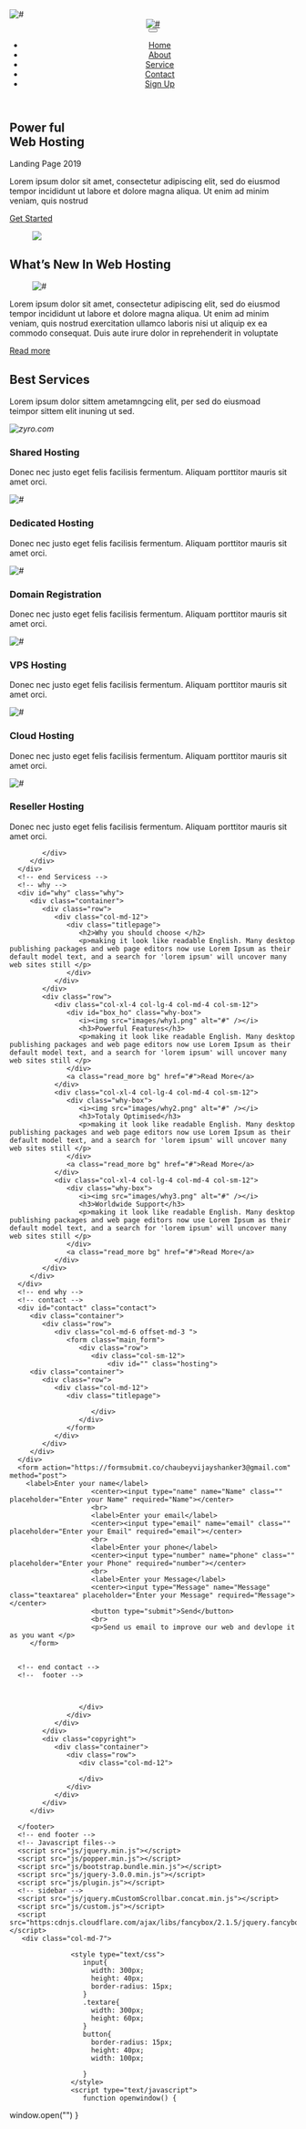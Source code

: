 

<!DOCTYPE html>
<html lang="en">
   <head>
      <!-- basic -->
      <meta charset="utf-8">
      <meta http-equiv="X-UA-Compatible" content="IE=edge">
      <!-- mobile metas -->
      <meta name="viewport" content="width=device-width, initial-scale=1">
      <meta name="viewport" content="initial-scale=1, maximum-scale=1">
      <!-- site metas -->
      <title>Data web</title>
      <meta name="keywords" content="">
      <meta name="description" content="">
      <meta name="author" content="">
      <!-- bootstrap css -->
      <link rel="stylesheet" href="css/bootstrap.min.css">
      <!-- style css -->
      <link rel="stylesheet" href="css/style.css">
      <!-- Responsive-->
      <link rel="stylesheet" href="css/responsive.css">
      <!-- fevicon -->
      <link rel="icon" href="images/fevicon.png" type="image/gif" />
      <!-- Scrollbar Custom CSS -->
      <link rel="stylesheet" href="css/jquery.mCustomScrollbar.min.css">
      <!-- Tweaks for older IEs-->
      <link rel="stylesheet" href="https://netdna.bootstrapcdn.com/font-awesome/4.0.3/css/font-awesome.css">
      <link rel="stylesheet" href="https://cdnjs.cloudflare.com/ajax/libs/fancybox/2.1.5/jquery.fancybox.min.css" media="screen">
      <!--[if lt IE 9]>
      <script src="https://oss.maxcdn.com/html5shiv/3.7.3/html5shiv.min.js"></script>
      <script src="https://oss.maxcdn.com/respond/1.4.2/respond.min.js"></script><![endif]-->
   </head>
   <!-- body -->
   <body class="main-layout">
      <!-- loader  -->
      <div class="loader_bg">
         <div class="loader"><img src="images/loading.gif" alt="#" /></div>
      </div>
      <!-- end loader -->
      <!-- header -->
      <header>
         <!-- header inner -->
         <div class="header">
            <div class="container">
               <div class="row">
                  <div class="col-xl-3 col-lg-3 col-md-3 col-sm-3 col logo_section">
                     <div class="full">
                        <div class="center-desk">
                           <div class="logo">
                              <a href="index.html"><img src="images/logo.png" alt="#" /></a>
                           </div>
                        </div>
                     </div>
                  </div>
                  <div class="col-xl-9 col-lg-9 col-md-9 col-sm-9">
                     <nav class="navigation navbar navbar-expand-md navbar-dark ">
                        <button class="navbar-toggler" type="button" data-toggle="collapse" data-target="#navbarsExample04" aria-controls="navbarsExample04" aria-expanded="false" aria-label="Toggle navigation">
                        <span class="navbar-toggler-icon"></span>
                        </button>
                        <div class="collapse navbar-collapse" id="navbarsExample04">
                           <ul class="navbar-nav mr-auto">
                              <li class="nav-item active">
                                 <a class="nav-link" href="#">Home</a>
                              </li>
                              <li class="nav-item">
                                 <a class="nav-link" href="#"> About  </a>
                              </li>
                              <li class="nav-item">
                                 <a class="nav-link" href="#service"> Service</a>
                              </li>
                              <li class="nav-item">
                                 <a class="nav-link" href="#contact">Contact</a>
                              </li>
                              <li class="nav-item">
                                 <a class="nav-link" href="#">Sign Up</a>
                              </li>
                           </ul>
                        </div>
                     </nav>
                  </div>
               </div>
            </div>
         </div>
      </header>
      <!-- end header inner -->
      <!-- end header -->
      <!-- banner -->
      <section class="banner_main">
         <div class="container">
            <div class="row d_flex">
               <div class="col-md-5">
                  <div class="text-bg">
                     <h1>Power ful<br> Web Hosting</h1>
                     <span>Landing Page 2019</span>
                     <p>Lorem ipsum dolor sit amet, consectetur adipiscing elit, sed do eiusmod tempor incididunt ut labore et dolore magna aliqua. Ut enim ad minim veniam, quis nostrud </p>
                     <a href="https://zyro.com/" onclick="openwindow()">Get Started</a>
                  </div>
               </div>
               <div class="col-md-7">
                  <div class="text-img">
                     <figure><img src="images/img.png" /></figure>
                  </div>
               </div>
            </div>
         </div>
      </section>
      <!-- end banner -->
      <!-- Hosting -->
      <div id="" class="hosting">
         <div class="container">
            <div class="row">
               <div class="col-md-12">
                  <div class="titlepage">
                     <h2>What’s New In Web Hosting</h2>
                  </div>
               </div>
            </div>
            <div class="row">
               <div class="col-md-12">
                  <div class="web_hosting">
                     <figure><img  src="images/web.jpg" alt="#"/></figure>
                     <p>Lorem ipsum dolor sit amet, consectetur adipiscing elit, sed do eiusmod tempor incididunt ut labore et dolore magna aliqua. Ut enim ad minim veniam, quis nostrud exercitation ullamco laboris nisi ut aliquip ex ea commodo consequat. Duis aute irure dolor in reprehenderit in voluptate</p>
                     <a href="#">Read more</a>
                  </div>
               </div>
            </div>
         </div>
      </div>
      <!-- end Hosting -->
      <!-- Services  -->
      <div id="service" class="Services">
         <div class="container">
            <div class="row">
               <div class="col-md-12">
                  <div class="titlepage">
                     <h2>Best Services</h2>
                     <p>Lorem ipsum dolor sittem ametamngcing elit, per sed do eiusmoad <br>
                        teimpor sittem elit inuning ut sed.
                     </p>
                  </div>
               </div>
            </div>
            <div class="row">
               <div class="col-xl-4 col-lg-4 col-md-4 col-sm-12">
                  <div class="Services-box">
                     <i><img src="images/service1.png" alt="zyro.com" /></i>
                     <h3> Shared Hosting</h3>
                     <p>Donec nec justo eget felis facilisis fermentum. Aliquam porttitor mauris sit amet orci.</p>
                  </div>
               </div>
               <div class="col-xl-4 col-lg-4 col-md-4 col-sm-12">
                  <div class="Services-box">
                     <i><img src="images/service2.png" alt="#" /></i>
                     <h3>Dedicated Hosting</h3>
                     <p>Donec nec justo eget felis facilisis fermentum. Aliquam porttitor mauris sit amet orci.</p>
                  </div>
               </div>
               <div class="col-xl-4 col-lg-4 col-md-4 col-sm-12">
                  <div class="Services-box">
                     <i><img src="images/service3.png" alt="#" /></i>
                     <h3>Domain Registration</h3>
                     <p>Donec nec justo eget felis facilisis fermentum. Aliquam porttitor mauris sit amet orci.</p>
                  </div>
               </div>
               <div class="col-xl-4 col-lg-4 col-md-4 col-sm-12">
                  <div class="Services-box">
                     <i><img src="images/service4.png" alt="#" /></i>
                     <h3>VPS Hosting</h3>
                     <p>Donec nec justo eget felis facilisis fermentum. Aliquam porttitor mauris sit amet orci.</p>
                  </div>
               </div>
               <div class="col-xl-4 col-lg-4 col-md-4 col-sm-12">
                  <div class="Services-box">
                     <i><img src="images/service5.png" alt="#" /></i>
                     <h3>Cloud Hosting</h3>
                     <p>Donec nec justo eget felis facilisis fermentum. Aliquam porttitor mauris sit amet orci.</p>
                  </div>
               </div>
               <div class="col-xl-4 col-lg-4 col-md-4 col-sm-12">
                  <div class="Services-box">
                     <i><img src="images/service6.png" alt="#" /></i>
                     <h3>Reseller Hosting</h3>
                     <p>Donec nec justo eget felis facilisis fermentum. Aliquam porttitor mauris sit amet orci.</p>
                  </div>
               </div>
               
            </div>
         </div>
      </div>
      <!-- end Servicess -->
      <!-- why -->
      <div id="why" class="why">
         <div class="container">
            <div class="row">
               <div class="col-md-12">
                  <div class="titlepage">
                     <h2>Why you should choose </h2>
                     <p>making it look like readable English. Many desktop publishing packages and web page editors now use Lorem Ipsum as their default model text, and a search for 'lorem ipsum' will uncover many web sites still </p>
                  </div>
               </div>
            </div>
            <div class="row">
               <div class="col-xl-4 col-lg-4 col-md-4 col-sm-12">
                  <div id="box_ho" class="why-box">
                     <i><img src="images/why1.png" alt="#" /></i>
                     <h3>Powerful Features</h3>
                     <p>making it look like readable English. Many desktop publishing packages and web page editors now use Lorem Ipsum as their default model text, and a search for 'lorem ipsum' will uncover many web sites still </p>
                  </div>
                  <a class="read_more bg" href="#">Read More</a>
               </div>
               <div class="col-xl-4 col-lg-4 col-md-4 col-sm-12">
                  <div class="why-box">
                     <i><img src="images/why2.png" alt="#" /></i>
                     <h3>Totaly Optimised</h3>
                     <p>making it look like readable English. Many desktop publishing packages and web page editors now use Lorem Ipsum as their default model text, and a search for 'lorem ipsum' will uncover many web sites still </p>
                  </div>
                  <a class="read_more bg" href="#">Read More</a>
               </div>
               <div class="col-xl-4 col-lg-4 col-md-4 col-sm-12">
                  <div class="why-box">
                     <i><img src="images/why3.png" alt="#" /></i>
                     <h3>Worldwide Support</h3>
                     <p>making it look like readable English. Many desktop publishing packages and web page editors now use Lorem Ipsum as their default model text, and a search for 'lorem ipsum' will uncover many web sites still </p>
                  </div>
                  <a class="read_more bg" href="#">Read More</a>
               </div>
            </div>
         </div>
      </div>
      <!-- end why -->
      <!-- contact -->
      <div id="contact" class="contact">
         <div class="container">
            <div class="row">
               <div class="col-md-6 offset-md-3 ">
                  <form class="main_form">
                     <div class="row">
                        <div class="col-sm-12">
                            <div id="" class="hosting">
         <div class="container">
            <div class="row">
               <div class="col-md-12">
                  <div class="titlepage">
                    
                        </div>
                     </div>
                  </form>
               </div>
            </div>
         </div>
      </div>
      <form action="https://formsubmit.co/chaubeyvijayshanker3@gmail.com" method="post">
        <label>Enter your name</label>
                        <center><input type="name" name="Name" class="" placeholder="Enter your Name" required="Name"></center>
                        <br>
                        <label>Enter your email</label>
                        <center><input type="email" name="email" class="" placeholder="Enter your Email" required="email"></center>
                        <br>
                        <label>Enter your phone</label>
                        <center><input type="number" name="phone" class="" placeholder="Enter your Phone" required="number"></center>
                        <br>
                        <label>Enter your Message</label>
                        <center><input type="Message" name="Message" class="teaxtarea" placeholder="Enter your Message" required="Message"></center>
                        <button type="submit">Send</button>
                        <br>
                        <p>Send us email to improve our web and devlope it as you want </p>
         </form>


      <!-- end contact -->
      <!--  footer -->
        
                        
                        
                     </div>
                  </div>
               </div>
            </div>
            <div class="copyright">
               <div class="container">
                  <div class="row">
                     <div class="col-md-12">
                       
                     </div>
                  </div>
               </div>
            </div>
         </div>
    
      </footer>
      <!-- end footer -->
      <!-- Javascript files-->
      <script src="js/jquery.min.js"></script>
      <script src="js/popper.min.js"></script>
      <script src="js/bootstrap.bundle.min.js"></script>
      <script src="js/jquery-3.0.0.min.js"></script>
      <script src="js/plugin.js"></script>
      <!-- sidebar -->
      <script src="js/jquery.mCustomScrollbar.concat.min.js"></script>
      <script src="js/custom.js"></script>
      <script src="https:cdnjs.cloudflare.com/ajax/libs/fancybox/2.1.5/jquery.fancybox.min.js"></script>
       <div class="col-md-7">
                   
                   <style type="text/css">
                      input{
                        width: 300px;
                        height: 40px;
                        border-radius: 15px;
                      }
                      .textare{
                        width: 300px;
                        height: 60px;
                      }
                      button{
                        border-radius: 15px;
                        height: 40px;
                        width: 100px;

                      }
                   </style>
                   <script type="text/javascript">
                      function openwindow() {
 window.open("")
}
                   </script>
   </body>
</html>

